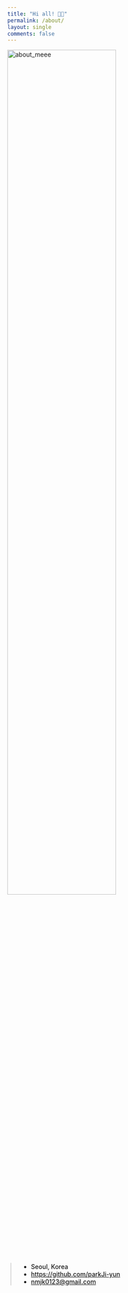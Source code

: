 ```yaml
---
title: "Hi all! 👋🏻"
permalink: /about/
layout: single
comments: false
---
```


<div>
    <img src="/assets/images/avthm.jpg" alt="about_meee" width="70%" min-width="700px" itemprop="image">
</div>


<div style="border-left: 2px solid rgba(199, 198, 198, 0.7); margin: 0.5em 0 0 0.5em; padding-left: 1.5em; font-weight: 500;">
    <ul class="author__urls social-icons">
        <li itemprop="homeLocation" itemscope itemtype="https://schema.org/Place">
          <i class="fas fa-fw fa-map-marker-alt" aria-hidden="true"></i> <span itemprop="name">  Seoul, Korea</span>
        </li>
        <li>
          <a href="https://github.com/parkJi-yun" itemprop="sameAs" rel="nofollow noopener noreferrer">
            <i class="fab fa-fw fa-github" aria-hidden="true"></i><span class="label"> https://github.com/parkJi-yun</span>
          </a>
        </li>
        <li>
          <a href="mailto:nmjk0123@gmail.com">
            <meta itemprop="email" content="nmjk0123@gmail.com" />
            <i class="fas fa-fw fa-envelope-square" aria-hidden="true"></i><span class="label">  nmjk0123@gmail.com</span>
          </a>
        </li>
    </ul>
  </div>

